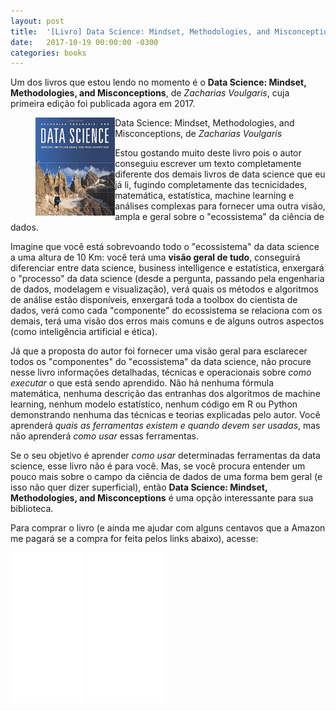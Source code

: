 ```yaml
---
layout: post
title:  '[Livro] Data Science: Mindset, Methodologies, and Misconceptions'
date:   2017-10-19 00:00:00 -0300
categories: books
---
```


Um dos livros que estou lendo no momento é o **Data Science: Mindset, Methodologies, and Misconceptions**, de _Zacharias Voulgaris_, cuja primeira edição foi publicada agora em 2017.

<figure>
<img alt="Data Science: Mindset, Methodologies, and Misconceptions" src="/images/books/data_science_mindset.jpg" style="width:30%; float: left">
<figcaption>Data Science: Mindset, Methodologies, and Misconceptions, de <i>Zacharias Voulgaris</i></figcaption>
</figure>

Estou gostando muito deste livro pois o autor conseguiu escrever um texto completamente diferente dos demais livros de data science que eu já li, fugindo completamente das tecnicidades, matemática, estatística, machine learning e análises complexas para fornecer uma outra visão, ampla e geral sobre o "ecossistema" da ciência de dados.

Imagine que você está sobrevoando todo o "ecossistema" da data science a uma altura de 10 Km: você terá uma **visão geral de tudo**, conseguirá diferenciar entre data science, business intelligence e estatística, enxergará o "processo" da data science (desde a pergunta, passando pela engenharia de dados, modelagem e visualização), verá quais os métodos e algoritmos de análise estão disponíveis, enxergará toda a toolbox do cientista de dados, verá como cada "componente" do ecossistema se relaciona com os demais, terá uma visão dos erros mais comuns e de alguns outros aspectos (como inteligência artificial e ética).

Já que a proposta do autor foi fornecer uma visão geral para esclarecer todos os "componentes" do "ecossistema" da data science, não procure nesse livro informações detalhadas, técnicas e operacionais sobre _como executar_ o que está sendo aprendido. Não há nenhuma fórmula matemática, nenhuma descrição das entranhas dos algoritmos de machine learning, nenhum modelo estatístico, nenhum código em R ou Python demonstrando nenhuma das técnicas e teorias explicadas pelo autor. Você aprenderá _quais as ferramentas existem e quando devem ser usadas_, mas não aprenderá _como usar_ essas ferramentas.

Se o seu objetivo é aprender _como usar_ determinadas ferramentas da data science, esse livro não é para você. Mas, se você procura entender um pouco mais sobre o campo da ciência de dados de uma forma bem geral (e isso não quer dizer superficial), então **Data Science: Mindset, Methodologies, and Misconceptions** é uma opção interessante para sua biblioteca.

Para comprar o livro (e ainda me ajudar com alguns centavos que a Amazon me pagará se a compra for feita pelos links abaixo), acesse:

<iframe style="width:120px;height:240px;" marginwidth="0" marginheight="0" scrolling="no" frameborder="0" src="//ws-na.amazon-adsystem.com/widgets/q?ServiceVersion=20070822&OneJS=1&Operation=GetAdHtml&MarketPlace=US&source=ac&ref=tf_til&ad_type=product_link&tracking_id=abrantesasf02-20&marketplace=amazon&region=US&placement=1634622561&asins=1634622561&linkId=aeb2fdbb6585b1a3c0e78a43e3307eb4&show_border=true&link_opens_in_new_window=true&price_color=333333&title_color=0066c0&bg_color=ffffff">
</iframe>
<iframe style="width:120px;height:240px;" marginwidth="0" marginheight="0" scrolling="no" frameborder="0" src="//ws-na.amazon-adsystem.com/widgets/q?ServiceVersion=20070822&OneJS=1&Operation=GetAdHtml&MarketPlace=BR&source=ac&ref=tf_til&ad_type=product_link&tracking_id=abrantesasf01-20&marketplace=amazon&region=BR&placement=B074R7HL2W&asins=B074R7HL2W&linkId=5766ec5b2fe54d3d3e7820474367c75b&show_border=true&link_opens_in_new_window=true&price_color=333333&title_color=0066c0&bg_color=ffffff">
</iframe>
